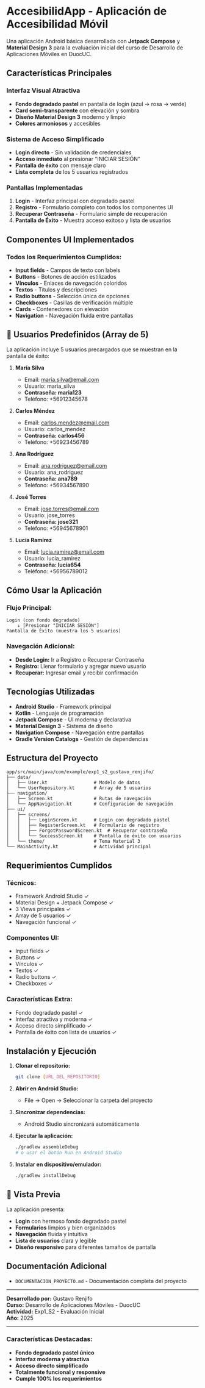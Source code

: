 # AccesibilidApp - Aplicación de Accesibilidad Móvil

Una aplicación Android básica desarrollada con **Jetpack Compose** y **Material Design 3** para la evaluación inicial del curso de Desarrollo de Aplicaciones Móviles en DuocUC.

## Características Principales

### **Interfaz Visual Atractiva**

- **Fondo degradado pastel** en pantalla de login (azul → rosa → verde)
- **Card semi-transparente** con elevación y sombra
- **Diseño Material Design 3** moderno y limpio
- **Colores armoniosos** y accesibles

### **Sistema de Acceso Simplificado**

- **Login directo** - Sin validación de credenciales
- **Acceso inmediato** al presionar "INICIAR SESIÓN"
- **Pantalla de éxito** con mensaje claro
- **Lista completa** de los 5 usuarios registrados

### **Pantallas Implementadas**

1. **Login** - Interfaz principal con degradado pastel
2. **Registro** - Formulario completo con todos los componentes UI
3. **Recuperar Contraseña** - Formulario simple de recuperación
4. **Pantalla de Éxito** - Muestra acceso exitoso y lista de usuarios

## **Componentes UI Implementados**

### **Todos los Requerimientos Cumplidos:**

- **Input fields** - Campos de texto con labels
- **Buttons** - Botones de acción estilizados
- **Vínculos** - Enlaces de navegación coloridos
- **Textos** - Títulos y descripciones
- **Radio buttons** - Selección única de opciones
- **Checkboxes** - Casillas de verificación múltiple
- **Cards** - Contenedores con elevación
- **Navigation** - Navegación fluida entre pantallas

## 👥 **Usuarios Predefinidos (Array de 5)**

La aplicación incluye 5 usuarios precargados que se muestran en la pantalla de éxito:

1. **María Silva**

   - Email: maria.silva@email.com
   - Usuario: maria_silva
   - **Contraseña: maria123**
   - Teléfono: +56912345678

2. **Carlos Méndez**

   - Email: carlos.mendez@email.com
   - Usuario: carlos_mendez
   - **Contraseña: carlos456**
   - Teléfono: +56923456789

3. **Ana Rodríguez**

   - Email: ana.rodriguez@email.com
   - Usuario: ana_rodriguez
   - **Contraseña: ana789**
   - Teléfono: +56934567890

4. **José Torres**

   - Email: jose.torres@email.com
   - Usuario: jose_torres
   - **Contraseña: jose321**
   - Teléfono: +56945678901

5. **Lucía Ramírez**
   - Email: lucia.ramirez@email.com
   - Usuario: lucia_ramirez
   - **Contraseña: lucia654**
   - Teléfono: +56956789012

## **Cómo Usar la Aplicación**

### **Flujo Principal:**

```
Login (con fondo degradado)
    ↓ [Presionar "INICIAR SESIÓN"]
Pantalla de Éxito (muestra los 5 usuarios)
```

### **Navegación Adicional:**

- **Desde Login:** Ir a Registro o Recuperar Contraseña
- **Registro:** Llenar formulario y agregar nuevo usuario
- **Recuperar:** Ingresar email y recibir confirmación

## **Tecnologías Utilizadas**

- **Android Studio** - Framework principal
- **Kotlin** - Lenguaje de programación
- **Jetpack Compose** - UI moderna y declarativa
- **Material Design 3** - Sistema de diseño
- **Navigation Compose** - Navegación entre pantallas
- **Gradle Version Catalogs** - Gestión de dependencias

## **Estructura del Proyecto**

```
app/src/main/java/com/example/exp1_s2_gustavo_renjifo/
├── data/
│   ├── User.kt                 # Modelo de datos
│   └── UserRepository.kt       # Array de 5 usuarios
├── navigation/
│   ├── Screen.kt               # Rutas de navegación
│   └── AppNavigation.kt        # Configuración de navegación
├── ui/
│   ├── screens/
│   │   ├── LoginScreen.kt      # Login con degradado pastel
│   │   ├── RegisterScreen.kt   # Formulario de registro
│   │   ├── ForgotPasswordScreen.kt  # Recuperar contraseña
│   │   └── SuccessScreen.kt    # Pantalla de éxito con usuarios
│   └── theme/                  # Tema Material 3
└── MainActivity.kt             # Actividad principal
```

## **Requerimientos Cumplidos**

### **Técnicos:**

- Framework Android Studio ✓
- Material Design + Jetpack Compose ✓
- 3 Views principales ✓
- Array de 5 usuarios ✓
- Navegación funcional ✓

### **Componentes UI:**

- Input fields ✓
- Buttons ✓
- Vínculos ✓
- Textos ✓
- Radio buttons ✓
- Checkboxes ✓

### **Características Extra:**

- Fondo degradado pastel ✓
- Interfaz atractiva y moderna ✓
- Acceso directo simplificado ✓
- Pantalla de éxito con lista de usuarios ✓

## **Instalación y Ejecución**

1. **Clonar el repositorio:**

   ```bash
   git clone [URL_DEL_REPOSITORIO]
   ```

2. **Abrir en Android Studio:**

   - File → Open → Seleccionar la carpeta del proyecto

3. **Sincronizar dependencias:**

   - Android Studio sincronizará automáticamente

4. **Ejecutar la aplicación:**

   ```bash
   ./gradlew assembleDebug
   # o usar el botón Run en Android Studio
   ```

5. **Instalar en dispositivo/emulador:**
   ```bash
   ./gradlew installDebug
   ```

## 📸 **Vista Previa**

La aplicación presenta:

- **Login** con hermoso fondo degradado pastel
- **Formularios** limpios y bien organizados
- **Navegación** fluida y intuitiva
- **Lista de usuarios** clara y legible
- **Diseño responsivo** para diferentes tamaños de pantalla

## **Documentación Adicional**

- `DOCUMENTACION_PROYECTO.md` - Documentación completa del proyecto

---

**Desarrollado por:** Gustavo Renjifo  
**Curso:** Desarrollo de Aplicaciones Móviles - DuocUC  
**Actividad:** Exp1_S2 - Evaluación Inicial  
**Año:** 2025

---

### **Características Destacadas:**

- **Fondo degradado pastel único**
- **Interfaz moderna y atractiva**
- **Acceso directo simplificado**
- **Totalmente funcional y responsive**
- **Cumple 100% los requerimientos**
